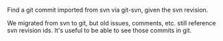 Find a git commit imported from svn via git-svn, given the svn revision.

We migrated from svn to git, but old issues, comments, etc. still reference svn
revision ids.  It's useful to be able to see those commits in git.

